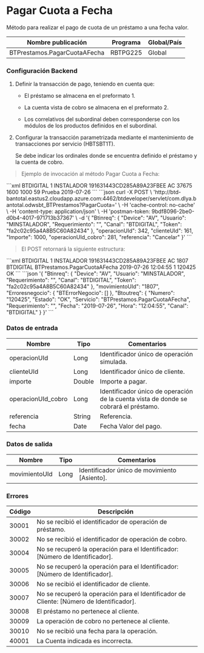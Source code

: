 # Pagar Cuota a Fecha 

Método para realizar el pago de cuota de un préstamo a una fecha valor. 

Nombre publicación | Programa | Global/País 
--------- | ----------- | ----------- 
BTPrestamos.PagarCuotaAFecha | RBTPG225 | Global 

### Configuración Backend 

1) Definir la transacción de pago, teniendo en cuenta que: 

	* El préstamo se almacena en el preformato 1. 

	* La cuenta vista de cobro se almacena en el preformato 2. 

	* Los correlativos del subordinal deben corresponderse con los módulos de los productos definidos en el subordinal. 

2) Configurar la transacción parametrizada mediante el mantenimiento de transacciones por servicio (HBTSBT1T). 

	Se debe indicar los ordinales donde se encuentra definido el préstamo y la cuenta de cobro. 

> Ejemplo de invocación al método Pagar Cuota a Fecha: 

<code-group> 
<code-block title="XML" active> 
```xml 
<soapenv:Envelope xmlns:soapenv="http://schemas.xmlsoap.org/soap/envelope/" xmlns:bts="http://uy.com.dlya.bantotal/BTSOA/"> 
   <soapenv:Header/> 
   <soapenv:Body> 
      <bts:BTPrestamos.PagarCuotaAFecha> 
         <bts:Btinreq> 
            <bts:Canal>BTDIGITAL</bts:Canal> 
            <bts:Requerimiento>1</bts:Requerimiento> 
            <bts:Usuario>INSTALADOR</bts:Usuario> 
            <bts:Token>191631443CD285A89A23FBEE</bts:Token> 
            <bts:Device>AC</bts:Device> 
         </bts:Btinreq> 
         <bts:operacionUId>37675</bts:operacionUId> 
         <bts:clienteUId>1600</bts:clienteUId> 
         <bts:importe>1000</bts:importe> 
         <bts:operacionUId_cobro>59</bts:operacionUId_cobro> 
         <bts:referencia>Prueba</bts:referencia> 
         <bts:fecha>2019-07-26</bts:fecha> 
      </bts:BTPrestamos.PagarCuotaAFecha> 
   </soapenv:Body> 
</soapenv:Envelope> 
``` 
</code-block> 

<code-block title="JSON"> 
```json 
curl -X POST \ 
  'http://btd-bantotal.eastus2.cloudapp.azure.com:4462/btdeveloper/servlet/com.dlya.bantotal.odwsbt_BTPrestamos?PagarCuota=' \ 
  -H 'cache-control: no-cache' \ 
  -H 'content-type: application/json' \ 
  -H 'postman-token: 9bdf8096-2be0-d0b4-4017-971713b37367' \ 
  -d '{ 
	"Btinreq": { 
		"Device": "AV", 
		"Usuario": "MINSTALADOR", 
		"Requerimiento": "", 
		"Canal": "BTDIGITAL", 
		"Token": "fa2c02c95a4A8B5C60A82434" 
	}, 
    "operacionUId": 342, 
    "clienteUId": 161, 
    "Importe": 1000, 
    "operacionUId_cobro": 281, 
    "referencia": "Cancelar" 
}' 
``` 
</code-block> 
</code-group> 

> El POST retornará la siguiente estructura: 

<code-group> 
<code-block title="XML" active> 
```xml 
<SOAP-ENV:Envelope xmlns:SOAP-ENV="http://schemas.xmlsoap.org/soap/envelope/" xmlns:xsd="http://www.w3.org/2001/XMLSchema" xmlns:SOAP-ENC="http://schemas.xmlsoap.org/soap/encoding/" xmlns:xsi="http://www.w3.org/2001/XMLSchema-instance"> 
   <SOAP-ENV:Body> 
      <BTPrestamos.PagarCuotaAFechaResponse> 
         <Btinreq> 
            <Canal>BTDIGITAL</Canal> 
            <Requerimiento>1</Requerimiento> 
            <Usuario>INSTALADOR</Usuario> 
            <Token>191631443CD285A89A23FBEE</Token> 
            <Device>AC</Device> 
         </Btinreq> 
         <movimientoUId>1807</movimientoUId> 
         <Erroresnegocio></Erroresnegocio> 
         <Btoutreq> 
            <Canal>BTDIGITAL</Canal> 
            <Servicio>BTPrestamos.PagarCuotaAFecha</Servicio> 
            <Fecha>2019-07-26</Fecha> 
            <Hora>12:04:55</Hora> 
            <Requerimiento>1</Requerimiento> 
            <Numero>120425</Numero> 
            <Estado>OK</Estado> 
         </Btoutreq> 
      </BTPrestamos.PagarCuotaAFechaResponse> 
   </SOAP-ENV:Body> 
</SOAP-ENV:Envelope> 
``` 
</code-block> 

<code-block title="JSON"> 
```json 
'{ 
	"Btinreq": { 
		"Device": "AV", 
		"Usuario": "MINSTALADOR", 
		"Requerimiento": "", 
		"Canal": "BTDIGITAL", 
		"Token": "fa2c02c95a4A8B5C60A82434" 
	}, 
    "movimientoUId": "1807", 
    "Erroresnegocio": { 
        "BTErrorNegocio": [] 
    }, 
    "Btoutreq": { 
        "Numero": "120425", 
        "Estado": "OK", 
        "Servicio": "BTPrestamos.PagarCuotaAFecha", 
        "Requerimiento": "", 
        "Fecha": "2019-07-26", 
        "Hora": "12:04:55", 
        "Canal": "BTDIGITAL" 
    } 
}' 
``` 
</code-block> 
</code-group> 

### Datos de entrada 

Nombre | Tipo | Comentarios 
--------- | ----------- | ----------- 
operacionUId | Long | Identificador único de operación simulada. 
clienteUId | Long | Identificador único de cliente. 
importe | Double | Importe a pagar. 
operacionUId_cobro | Long | Identificador único de operación de la cuenta vista de donde se cobrará el préstamo. 
referencia | String | Referencia. 
fecha | Date | Fecha Valor del pago. 

### Datos de salida 

Nombre | Tipo | Comentarios 
--------- | ----------- | ----------- 
movimientoUId | Long | Identificador único de movimiento [Asiento]. 

### Errores 

Código | Descripción 
--------- | ----------- 
30001 | No se recibió el identificador de operación de préstamo. 
30002 | No se recibió el identificador de operación de cobro. 
30004 | No se recuperó la operación para el Identificador: [Número de Identificador]. 
30005 | No se recuperó la operación para el Identificador: [Número de Identificador]. 
30006 | No se recibió el identificador de cliente. 
30007 | No se recuperó la operación para el Identificador de Cliente: [Número de Identificador]. 
30008 | El préstamo no pertenece al cliente. 
30009 | La operación de cobro no pertenece al cliente. 
30010 | No se recibió una fecha para la operación. 
40001 | La Cuenta indicada es incorrecta. 

 
